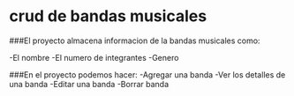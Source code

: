 # crud de bandas musicales

###El proyecto almacena informacion de la bandas musicales como:

-El nombre
-El numero de integrantes
-Genero

###En el proyecto podemos hacer:
-Agregar una banda
-Ver los detalles de una banda
-Editar una banda
-Borrar banda

